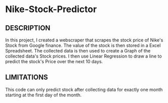 # Nike-Stock-Predictor

## DESCRIPTION
In this project, I created a webscraper that scrapes the stock price of Nike's Stock from Google finance. 
The value of the stock is then stored in a Excel Spreadsheet. The collected data is then used to create a 
Graph of the collected data's Stock prices. I then use Linear Regression to draw a line to predict the 
stock's Price over the next 10 days.

## LIMITATIONS
This code can only predict stock after collecting data for exactly one month starting at the first day of 
the month.
